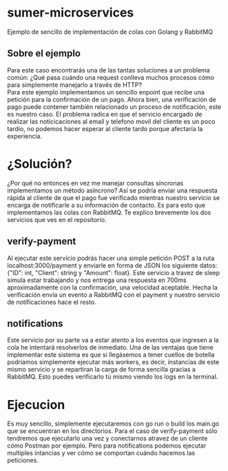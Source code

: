 # sumer-microservices
Ejemplo de sencillo de implementación de colas con Golang y RabbitMQ  
## Sobre el ejemplo
Para este caso encontrarás una de las tantas soluciones a un problema común:
¿Qué pasa cuándo una request conlleva muchos procesos cómo para simplemente
manejarlo a través de HTTP?  
Para este ejemplo implementamos un sencillo enpoint que recibe una petición para
la confirmación de un pago. Ahora bien, una verificación de pago puede contener también
relacionado un proceso de notificación, este es nuestro caso. El problema radica en que
el servicio encargado de realizar las noticicaciones al email y telefono movil del cliente
es un poco tardío, no podemos hacer esperar al cliente tardo porque afectaría la experiencia.
# ¿Solución?
¿Por qué no entonces en vez me manejar consultas síncronas implementamos un método asíncrono?
Así se podría enviar una respuesta rápida al cliente de que el pago fue verificado mientras nuestro
servicio se encarga de notificarle a su información de contacto. Es para esto que implementamos las
colas con RabbitMQ. Te explico brevemente los dos servicios que ves en el repositorio.
## verify-payment
Al ejecutar este servicio podrás hacer una simple petición POST a la ruta localhost:3000/payment y enviarle
en forma de JSON los siguiente datos: {"ID": int, "Client": string y "Amount": float}. Este servicio a travez 
de sleep simula estar trabajando y nos entrega una respuesta en 700ms aproximadamente con la confirmación, una 
velocidad aceptable. Hecha la verificación envía un evento a RabbitMQ con el payment y nuestro servicio de 
notificaciones hace el resto.
## notifications
Este servicio por su parte va a estar atento a los eventos que ingresen a la cola he intentará resolverlos de inmediato. 
Una de las ventajas que tiene implementar este sistema es que si llegásemos a tener cuellos de botella podríamos simplemente 
ejecutar más workers, es decir, instancias de este mismo servicio y se repartiran la carga de forma sencilla gracias a RabbitMQ. 
Esto puedes verificarlo tú mismo viendo los logs en la terminal.
# Ejecucion
Es muy sencillo, simplemente ejecutaremos con go run o build los main.go que se encuentran en los directorios. Para el caso de 
verify-payment sólo tendremos que ejecutarlo una vez y conectarnos atravez de un cliente cómo Postman por ejemplo. Pero para 
notifications podemos ejecutar multiples intancias y ver cómo se comportan cuándo hacemos las peticiones.
